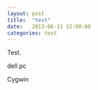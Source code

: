 ```yaml
---
layout: post
title:  "test"
date:   2013-06-11 12:00:00 
categories: test 
---
```


Test.

dell pc

Cygwin

